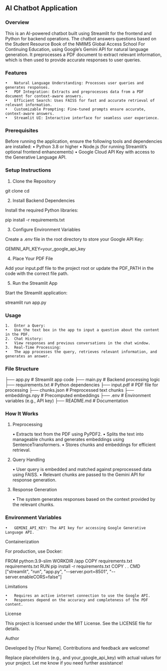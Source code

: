 

## AI Chatbot Application

### Overview

This is an AI-powered chatbot built using Streamlit for the frontend and Python for backend operations. The chatbot answers questions based on the Student Resource Book of the NMIMS Global Access School For Continuing Education, using Google’s Gemini API for natural language generation. It preprocesses a PDF document to extract relevant information, which is then used to provide accurate responses to user queries.

### Features

	•	Natural Language Understanding: Processes user queries and generates responses.
	•	PDF Integration: Extracts and preprocesses data from a PDF document for context-aware answers.
	•	Efficient Search: Uses FAISS for fast and accurate retrieval of relevant information.
	•	Customizable Prompting: Fine-tuned prompts ensure accurate, context-aware answers.
	•	Streamlit UI: Interactive interface for seamless user experience.

### Prerequisites

Before running the application, ensure the following tools and dependencies are installed:
	•	Python 3.8 or higher
	•	Node.js (for running Streamlit’s optional frontend enhancements)
	•	Google Cloud API Key with access to the Generative Language API.

### Setup Instructions

1. Clone the Repository

git clone <repository-url>
cd <repository-folder>

2. Install Backend Dependencies

Install the required Python libraries:

pip install -r requirements.txt

3. Configure Environment Variables

Create a .env file in the root directory to store your Google API Key:

GEMINI_API_KEY=your_google_api_key

4. Place Your PDF File

Add your input.pdf file to the project root or update the PDF_PATH in the code with the correct file path.

5. Run the Streamlit App

Start the Streamlit application:

streamlit run app.py

### Usage

	1.	Enter a Query:
	•	Use the text box in the app to input a question about the content in the PDF.
	2.	Chat History:
	•	View responses and previous conversations in the chat window.
	3.	Real-Time Processing:
	•	The app processes the query, retrieves relevant information, and generates an answer.

### File Structure

├── app.py                     # Streamlit app code
├── main.py                    # Backend processing logic
├── requirements.txt           # Python dependencies
├── input.pdf                  # PDF file for processing
├── chunks.json                # Preprocessed text chunks
├── embeddings.npy             # Precomputed embeddings
├── .env                       # Environment variables (e.g., API key)
├── README.md                  # Documentation



### How It Works

1. Preprocessing

	•	Extracts text from the PDF using PyPDF2.
	•	Splits the text into manageable chunks and generates embeddings using SentenceTransformers.
	•	Stores chunks and embeddings for efficient retrieval.

2. Query Handling

	•	User query is embedded and matched against preprocessed data using FAISS.
	•	Relevant chunks are passed to the Gemini API for response generation.

3. Response Generation

	•	The system generates responses based on the context provided by the relevant chunks.

### Environment Variables

	•	GEMINI_API_KEY: The API key for accessing Google Generative Language API.


Containerization

For production, use Docker:

FROM python:3.9-slim
WORKDIR /app
COPY requirements.txt requirements.txt
RUN pip install -r requirements.txt
COPY . .
CMD ["streamlit", "run", "app.py", "--server.port=8501", "--server.enableCORS=false"]

Limitations

	•	Requires an active internet connection to use the Google API.
	•	Responses depend on the accuracy and completeness of the PDF content.

License

This project is licensed under the MIT License. See the LICENSE file for details.

Author

Developed by [Your Name]. Contributions and feedback are welcome!

Replace placeholders (e.g., <repository-url> and your_google_api_key) with actual values for your project. Let me know if you need further assistance!